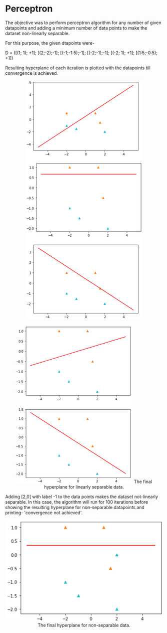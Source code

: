 ﻿# Perceptron
 The objective was to perform perceptron algorithm for any number of given datapoints and adding a minimum number of data points to make the dataset non-linearly separable.  
 
 For this purpose, the given dtapoints were- 

 D = ([(1; 1); +1]; [(2;-2);-1]; [(-1;-1:5);-1]; [(-2;-1);-1]; [(-2; 1); +1]; [(1:5;-0:5); +1])
 
 Resulting hyperplane of each iteration is plotted with the datapoints till convergence is achieved. 

 <p align="center">
  <img src="images/perceptron_1.PNG">
</p>
<p align="center">
  <img src="images/perceptron_2.PNG">
  The final hyperplane for linearly separable data.
</p>

Adding [2,0] with label -1 to the data points makes the dataset not-linearly separable. In this case, the algorithm will run for 100 iterations before showing the resulting hyperplane for non-separable datapoints and printing- 
'convergence not achieved'.

<p align="center">
  <img src="images/non-separable_perceptron.PNG">
  The final hyperplane for non-separable data.
</p>